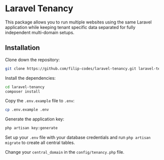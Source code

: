 # Laravel Tenancy

This package allows you to run multiple websites using the same Laravel application while keeping tenant specific data separated for fully independent multi-domain setups.

## Installation

Clone down the repository:
    
```bash
git clone https://github.com/filip-codes/laravel-tenancy.git laravel-tenancy
```

Install the dependencies:

```bash
cd laravel-tenancy
composer install
```

Copy the `.env.example` file to `.env`:

```bash
cp .env.example .env
```

Generate the application key:

```bash
php artisan key:generate
```

Set up your `.env` file with your database credentials and run `php artisan migrate` to create all central tables.

Change your `central_domain` in the `config/tenancy.php` file.
